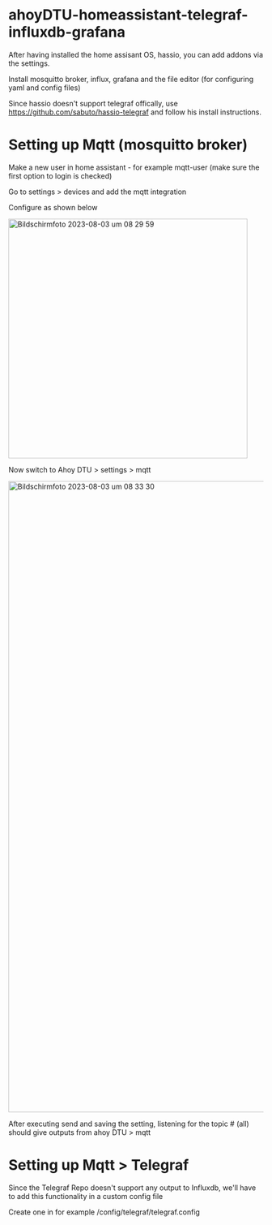 # ahoyDTU-homeassistant-telegraf-influxdb-grafana

After having installed the home assisant OS, hassio, you can add addons via the settings.

Install mosquitto broker, influx, grafana and the file editor (for configuring yaml and config files)

Since hassio doesn't support telegraf offically, use https://github.com/sabuto/hassio-telegraf and follow his install instructions.

# Setting up Mqtt (mosquitto broker)

Make a new user in home assistant - for example mqtt-user (make sure the first option to login is checked)

Go to settings > devices and add the mqtt integration

Configure as shown below

<img width="472" alt="Bildschirmfoto 2023-08-03 um 08 29 59" src="https://github.com/RootLinus/ahoyDTU-homeassistant-telegraf-influxdb-grafana/assets/107202338/b5cff4e5-207b-4323-a609-09feb14675e7">

Now switch to Ahoy DTU > settings > mqtt

<img width="1244" alt="Bildschirmfoto 2023-08-03 um 08 33 30" src="https://github.com/RootLinus/ahoyDTU-homeassistant-telegraf-influxdb-grafana/assets/107202338/5a0a0494-ee49-41b6-938b-0c132db70dd4">

After executing send and saving the setting, listening for the topic # (all) should give outputs from ahoy DTU > mqtt

# Setting up Mqtt > Telegraf

Since the Telegraf Repo doesn't support any output to Influxdb, we'll have to add this functionality in a custom config file

Create one in for example /config/telegraf/telegraf.config

